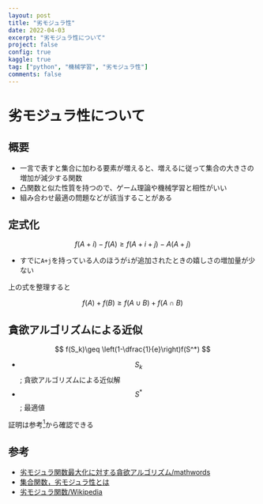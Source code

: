 ```yaml
---
layout: post
title: "劣モジュラ性"
date: 2022-04-03
excerpt: "劣モジュラ性について"
project: false
config: true
kaggle: true
tag: ["python", "機械学習", "劣モジュラ性"]
comments: false
---
```


# 劣モジュラ性について

## 概要
 - 一言で表すと集合に加わる要素が増えると、増えるに従って集合の大きさの増加が減少する関数
 - 凸関数と似た性質を持つので、ゲーム理論や機械学習と相性がいい
 - 組み合わせ最適の問題などが該当することがある

## 定式化

$$
f(A + i) - f(A) \geq f(A + i + j) - A(A + j)
$$
 - すでに`A+j`を持っている人のほうが`i`が追加されたときの嬉しさの増加量が少ない

上の式を整理すると

$$
f(A) + f(B) \geq f(A \cup B) + f(A \cap B)
$$

## 貪欲アルゴリズムによる近似

$$
f(S_k)\geq \left(1-\dfrac{1}{e}\right)f(S^*)
$$
 - $$S_k$$; 貪欲アルゴリズムによる近似解
 - $$S^*$$; 最適値

証明は参考[<sup>1</sup>](#ref1)から確認できる


## 参考
 - <a id="ref1" href="https://mathwords.net/retumozura">劣モジュラ関数最大化に対する貪欲アルゴリズム/mathwords</a>
 - [集合関数，劣モジュラ性とは](https://manabitimes.jp/math/1114)
 - [劣モジュラ関数/Wikipedia](https://ja.wikipedia.org/wiki/%E5%8A%A3%E3%83%A2%E3%82%B8%E3%83%A5%E3%83%A9%E9%96%A2%E6%95%B0)
